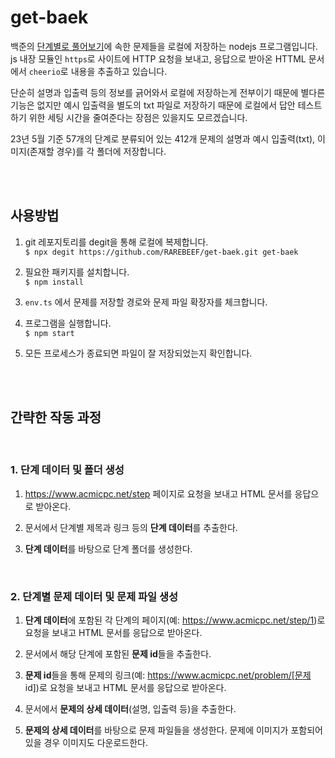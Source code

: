 # **get-baek**

백준의 <a href="https://www.acmicpc.net/step" target="_blank">단계별로 풀어보기</a>에 속한 문제들을 로컬에 저장하는 nodejs 프로그램입니다. js 내장 모듈인 `https`로 사이트에 HTTP 요청을 보내고, 응답으로 받아온 HTTML 문서에서 `cheerio`로 내용을 추출하고 있습니다.

단순히 설명과 입출력 등의 정보를 긁어와서 로컬에 저장하는게 전부이기 때문에 별다른 기능은 없지만 예시 입출력을 별도의 txt 파일로 저장하기 때문에 로컬에서 답안 테스트하기 위한 세팅 시간을 줄여준다는 장점은 있을지도 모르겠습니다.

23년 5월 기준 57개의 단계로 분류되어 있는 412개 문제의 설명과 예시 입출력(txt), 이미지(존재할 경우)를 각 폴더에 저장합니다.

<br/>
<br/>

## **사용방법**

1. git 레포지토리를 degit을 통해 로컬에 복제합니다.  
   `$ npx degit https://github.com/RAREBEEF/get-baek.git get-baek`

2. 필요한 패키지를 설치합니다.  
   `$ npm install`

3. `env.ts` 에서 문제를 저장할 경로와 문제 파일 확장자를 체크합니다.

4. 프로그램을 실행합니다.  
   `$ npm start`

5. 모든 프로세스가 종료되면 파일이 잘 저장되었는지 확인합니다.

<br/>
<br/>

## **간략한 작동 과정**

<br/>

### **1. 단계 데이터 및 폴더 생성**

1. https://www.acmicpc.net/step 페이지로 요청을 보내고 HTML 문서를 응답으로 받아온다.

2. 문서에서 단계별 제목과 링크 등의 **단계 데이터**를 추출한다.

3. **단계 데이터**를 바탕으로 단계 폴더를 생성한다.

<br/>

### **2. 단계별 문제 데이터 및 문제 파일 생성**

1. **단계 데이터**에 포함된 각 단계의 페이지(예: https://www.acmicpc.net/step/1)로 요청을 보내고 HTML 문서를 응답으로 받아온다.

2. 문서에서 해당 단계에 포함된 **문제 id**들을 추출한다.

3. **문제 id**들을 통해 문제의 링크(예: https://www.acmicpc.net/problem/[문제 id])로 요청을 보내고 HTML 문서를 응답으로 받아온다.

4. 문서에서 **문제의 상세 데이터**(설명, 입출력 등)을 추출한다.

5. **문제의 상세 데이터**를 바탕으로 문제 파일들을 생성한다. 문제에 이미지가 포함되어 있을 경우 이미지도 다운로드한다.
